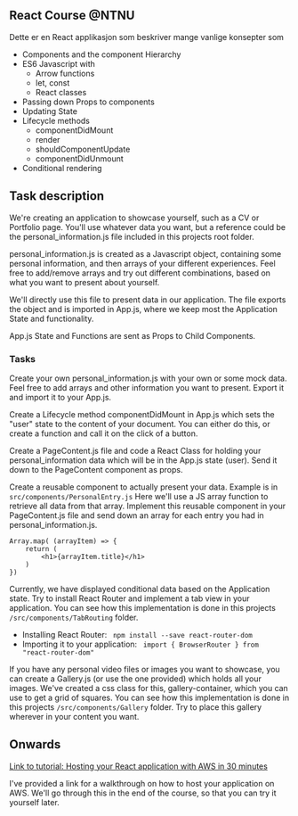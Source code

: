 
## React Course @NTNU

Dette er en React applikasjon som beskriver mange vanlige konsepter som

- Components and the component Hierarchy
- ES6 Javascript with 
    - Arrow functions
    - let, const
    - React classes
- Passing down Props to components
- Updating State 
- Lifecycle methods 
    - componentDidMount
    - render
    - shouldComponentUpdate
    - componentDidUnmount
- Conditional rendering

## Task description

We're creating an application to showcase yourself, such as a CV or Portfolio page.
You'll use whatever data you want, but a reference could be the personal_information.js 
file included in this projects root folder. 

personal_information.js is created as a Javascript object, containing some personal 
information, and then arrays of your different experiences. Feel free to add/remove 
arrays and try out different combinations, based on what you want to present about yourself.

We'll directly use this file to present data in our application. The file exports
the object and is imported in App.js, where we keep most the Application State and functionality.

App.js State and Functions are sent as Props to Child Components.


### Tasks

Create your own personal_information.js with your own or some mock data. Feel free to
add arrays and other information you want to present. Export it and import it 
to your App.js.

Create a Lifecycle method componentDidMount in App.js which sets the "user" state 
to the content of your document. You can either do this, or create a function and 
call it on the click of a button. 

Create a PageContent.js file and code a React Class for holding your personal_information 
data which will be in the App.js state (user). Send it down to the PageContent component
as props. 

Create a reusable component to actually present your data. Example is in ```src/components/PersonalEntry.js```
Here we'll use a JS array function to retrieve all data from that array. Implement this reusable component
in your PageContent.js file and send down an array for each entry you had in personal_information.js.
```
Array.map( (arrayItem) => {
    return (
        <h1>{arrayItem.title}</h1>
    )
})
```

Currently, we have displayed conditional data based on the Application state. Try to
install React Router and implement a tab view in your application. You can see how this
implementation is done in this projects ```/src/components/TabRouting``` folder. 

- Installing React Router: ``` npm install --save react-router-dom```
- Importing it to your application: ``` import { BrowserRouter } from "react-router-dom"```

If you have any personal video files or images you want to showcase, you can create a
Gallery.js (or use the one provided) which holds all your images. We've created a css class 
for this, gallery-container, which you can use to get a grid of squares.
You can see how this implementation is done in this projects ```/src/components/Gallery``` folder. 
Try to place this gallery wherever in your content you want. 


## Onwards

[Link to tutorial: Hosting your React application with AWS in 30 minutes](https://itnext.io/hosting-your-react-application-with-aws-in-30-minutes-623f6539d92d)

I've provided a link for a walkthrough on how to host your application on AWS. We'll go through this 
in the end of the course, so that you can try it yourself later. 